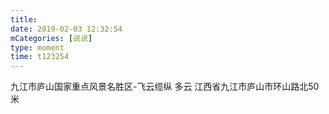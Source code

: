 ```yaml
---
title: 
date: 2019-02-03 12:32:54
mCategories: [说说]
type: moment
time: t123254
---
```


<div id="pics-20190203123254"></div>

<script src="/lib/moment/pics.js"></script>
<script>
var data = [
    {"link": "2019-02-03_000000.jpeg", "type": "shuoshuo"},
    {"link": "2019-02-03_000001.jpeg", "type": "shuoshuo"},
    {"link": "2019-02-03_000002.jpeg", "type": "shuoshuo"}
];
picsRender(data, "pics-20190203123254");
</script>

九江市庐山国家重点风景名胜区-飞云缆纵 多云
江西省九江市庐山市环山路北50米
